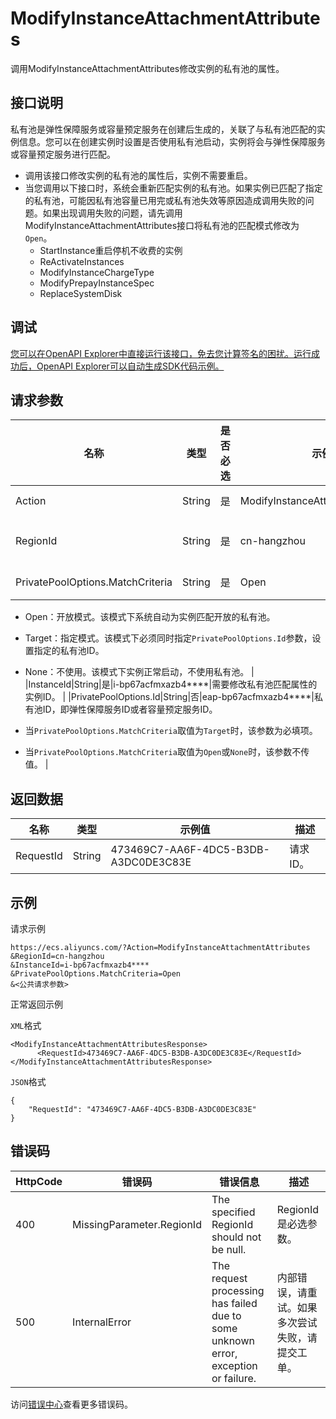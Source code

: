 # ModifyInstanceAttachmentAttributes

调用ModifyInstanceAttachmentAttributes修改实例的私有池的属性。

## 接口说明

私有池是弹性保障服务或容量预定服务在创建后生成的，关联了与私有池匹配的实例信息。您可以在创建实例时设置是否使用私有池启动，实例将会与弹性保障服务或容量预定服务进行匹配。

-   调用该接口修改实例的私有池的属性后，实例不需要重启。
-   当您调用以下接口时，系统会重新匹配实例的私有池。如果实例已匹配了指定的私有池，可能因私有池容量已用完或私有池失效等原因造成调用失败的问题。如果出现调用失败的问题，请先调用ModifyInstanceAttachmentAttributes接口将私有池的匹配模式修改为`Open`。
    -   StartInstance重启停机不收费的实例
    -   ReActivateInstances
    -   ModifyInstanceChargeType
    -   ModifyPrepayInstanceSpec
    -   ReplaceSystemDisk

## 调试

[您可以在OpenAPI Explorer中直接运行该接口，免去您计算签名的困扰。运行成功后，OpenAPI Explorer可以自动生成SDK代码示例。](https://api.aliyun.com/#product=Ecs&api=ModifyInstanceAttachmentAttributes&type=RPC&version=2014-05-26)

## 请求参数

|名称|类型|是否必选|示例值|描述|
|--|--|----|---|--|
|Action|String|是|ModifyInstanceAttachmentAttributes|系统规定参数。取值：ModifyInstanceAttachmentAttributes |
|RegionId|String|是|cn-hangzhou|私有池所属的地域ID。您可以调用[DescribeRegions](~~25609~~)查看最新的阿里云地域列表。 |
|PrivatePoolOptions.MatchCriteria|String|是|Open|修改实例的私有池匹配模式。取值范围：

 -   Open：开放模式。该模式下系统自动为实例匹配开放的私有池。
-   Target：指定模式。该模式下必须同时指定`PrivatePoolOptions.Id`参数，设置指定的私有池ID。
-   None：不使用。该模式下实例正常启动，不使用私有池。 |
|InstanceId|String|是|i-bp67acfmxazb4\*\*\*\*|需要修改私有池匹配属性的实例ID。 |
|PrivatePoolOptions.Id|String|否|eap-bp67acfmxazb4\*\*\*\*|私有池ID，即弹性保障服务ID或者容量预定服务ID。

 -   当`PrivatePoolOptions.MatchCriteria`取值为`Target`时，该参数为必填项。
-   当`PrivatePoolOptions.MatchCriteria`取值为`Open`或`None`时，该参数不传值。 |

## 返回数据

|名称|类型|示例值|描述|
|--|--|---|--|
|RequestId|String|473469C7-AA6F-4DC5-B3DB-A3DC0DE3C83E|请求ID。 |

## 示例

请求示例

```
https://ecs.aliyuncs.com/?Action=ModifyInstanceAttachmentAttributes
&RegionId=cn-hangzhou
&InstanceId=i-bp67acfmxazb4****
&PrivatePoolOptions.MatchCriteria=Open
&<公共请求参数>
```

正常返回示例

`XML`格式

```
<ModifyInstanceAttachmentAttributesResponse>
      <RequestId>473469C7-AA6F-4DC5-B3DB-A3DC0DE3C83E</RequestId>
</ModifyInstanceAttachmentAttributesResponse>
```

`JSON`格式

```
{
    "RequestId": "473469C7-AA6F-4DC5-B3DB-A3DC0DE3C83E"
}
```

## 错误码

|HttpCode|错误码|错误信息|描述|
|--------|---|----|--|
|400|MissingParameter.RegionId|The specified RegionId should not be null.|RegionId是必选参数。|
|500|InternalError|The request processing has failed due to some unknown error, exception or failure.|内部错误，请重试。如果多次尝试失败，请提交工单。|

访问[错误中心](https://error-center.alibabacloud.com/status/product/Ecs)查看更多错误码。


